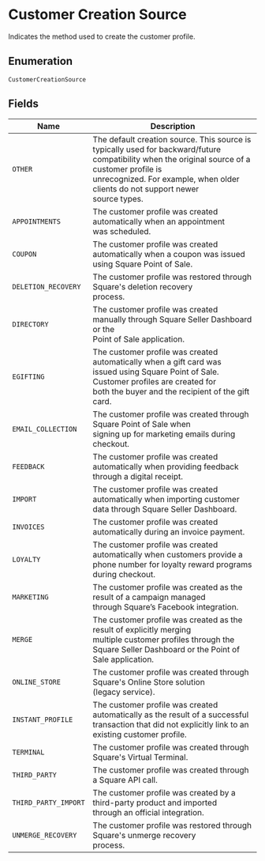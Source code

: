 <!-- Optimized: 2025-10-06 -->
<!-- RPM: 1.6.2.1.1.6.2.1_customer-creation-source_20251006 -->
<!-- Session: E2E RPM DNA Application -->
<!-- AOM: RND (Reggie & Dro) -->
<!-- COI: TECHNOLOGY -->
<!-- RPM: HIGH -->
<!-- ACTION: BUILD -->


# Customer Creation Source

Indicates the method used to create the customer profile.

## Enumeration

`CustomerCreationSource`

## Fields

| Name | Description |
|  --- | --- |
| `OTHER` | The default creation source. This source is typically used for backward/future<br>compatibility when the original source of a customer profile is<br>unrecognized. For example, when older clients do not support newer<br>source types. |
| `APPOINTMENTS` | The customer profile was created automatically when an appointment<br>was scheduled. |
| `COUPON` | The customer profile was created automatically when a coupon was issued<br>using Square Point of Sale. |
| `DELETION_RECOVERY` | The customer profile was restored through Square's deletion recovery<br>process. |
| `DIRECTORY` | The customer profile was created manually through Square Seller Dashboard or the<br>Point of Sale application. |
| `EGIFTING` | The customer profile was created automatically when a gift card was<br>issued using Square Point of Sale. Customer profiles are created for<br>both the buyer and the recipient of the gift card. |
| `EMAIL_COLLECTION` | The customer profile was created through Square Point of Sale when<br>signing up for marketing emails during checkout. |
| `FEEDBACK` | The customer profile was created automatically when providing feedback<br>through a digital receipt. |
| `IMPORT` | The customer profile was created automatically when importing customer<br>data through Square Seller Dashboard. |
| `INVOICES` | The customer profile was created automatically during an invoice payment. |
| `LOYALTY` | The customer profile was created automatically when customers provide a<br>phone number for loyalty reward programs during checkout. |
| `MARKETING` | The customer profile was created as the result of a campaign managed<br>through Square’s Facebook integration. |
| `MERGE` | The customer profile was created as the result of explicitly merging<br>multiple customer profiles through the Square Seller Dashboard or the Point of<br>Sale application. |
| `ONLINE_STORE` | The customer profile was created through Square's Online Store solution<br>(legacy service). |
| `INSTANT_PROFILE` | The customer profile was created automatically as the result of a successful<br>transaction that did not explicitly link to an existing customer profile. |
| `TERMINAL` | The customer profile was created through Square's Virtual Terminal. |
| `THIRD_PARTY` | The customer profile was created through a Square API call. |
| `THIRD_PARTY_IMPORT` | The customer profile was created by a third-party product and imported<br>through an official integration. |
| `UNMERGE_RECOVERY` | The customer profile was restored through Square's unmerge recovery<br>process. |
